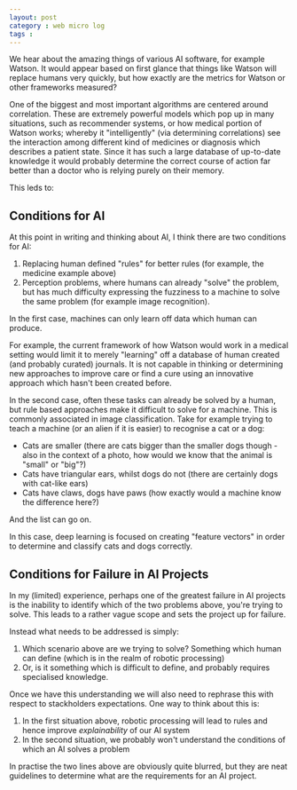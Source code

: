 ```yaml
---
layout: post
category : web micro log
tags :
---
```


We hear about the amazing things of various AI software, for example Watson. It would appear based on first glance that things like Watson will replace humans very quickly, but how exactly are the metrics for Watson or other frameworks measured?

One of the biggest and most important algorithms are centered around correlation. These are extremely powerful models which pop up in many situations, such as recommender systems, or how medical portion of Watson works; whereby it "intelligently" (via determining correlations) see the interaction among different kind of medicines or diagnosis which describes a patient state. Since it has such a large database of up-to-date knowledge it would probably determine the correct course of action far better than a doctor who is relying purely on their memory. 

This leds to: 

Conditions for AI
-----------------

At this point in writing and thinking about AI, I think there are two conditions for AI: 

1.  Replacing human defined "rules" for better rules (for example, the medicine example above)
2.  Perception problems, where humans can already "solve" the problem, but has much difficulty expressing the fuzziness to a machine to solve the same problem (for example image recognition).

In the first case, machines can only learn off data which human can produce. 

For example, the current framework of how Watson would work in a medical setting would limit it to merely "learning" off a database of human created (and probably curated) journals. It is not capable in thinking or determining new approaches to improve care or find a cure using an innovative approach which hasn't been created before. 

In the second case, often these tasks can already be solved by a human, but rule based approaches make it difficult to solve for a machine. This is commonly associated in image classification. Take for example trying to teach a machine (or an alien if it is easier) to recognise a cat or a dog:

*  Cats are smaller (there are cats bigger than the smaller dogs though - also in the context of a photo, how would we know that the animal is "small" or "big"?)
*  Cats have triangular ears, whilst dogs do not (there are certainly dogs with cat-like ears)
*  Cats have claws, dogs have paws (how exactly would a machine know the difference here?)

And the list can go on. 

In this case, deep learning is focused on creating "feature vectors" in order to determine and classify cats and dogs correctly. 

Conditions for Failure in AI Projects
-------------------------------------

In my (limited) experience, perhaps one of the greatest failure in AI projects is the inability to identify which of the two problems above, you're trying to solve. This leads to a rather vague scope and sets the project up for failure. 

Instead what needs to be addressed is simply:

1.  Which scenario above are we trying to solve? Something which human can define (which is in the realm of robotic processing)
2.  Or, is it something which is difficult to define, and probably requires specialised knowledge. 

Once we have this understanding we will also need to rephrase this with respect to stackholders expectations. One way to think about this is:

1.  In the first situation above, robotic processing will lead to rules and hence improve _explainability_ of our AI system 
2.  In the second situation, we probably won't understand the conditions of which an AI solves a problem 

In practise the two lines above are obviously quite blurred, but they are neat guidelines to determine what are the requirements for an AI project. 



